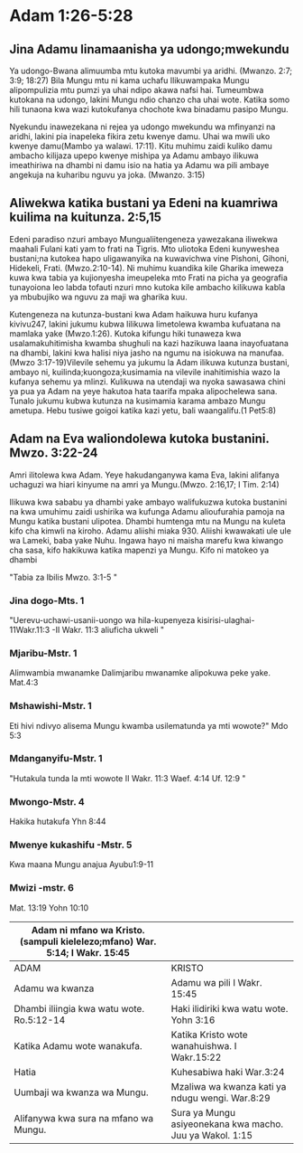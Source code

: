 # Adam 1:26-5:28

## Jina Adamu linamaanisha ya udongo;mwekundu

Ya udongo-Bwana alimuumba mtu kutoka mavumbi ya aridhi. (Mwanzo. 2:7; 3:9; 18:27) Bila Mungu mtu ni kama uchafu Ilikuwampaka Mungu alipompulizia mtu pumzi ya uhai ndipo akawa nafsi hai. Tumeumbwa kutokana na udongo, lakini Mungu ndio chanzo cha uhai wote. Katika somo hili tunaona kwa wazi kutokufanya chochote kwa binadamu pasipo Mungu.

Nyekundu inawezekana ni rejea ya udongo mwekundu wa mfinyanzi na aridhi, lakini pia inapeleka fikira zetu kwenye damu. Uhai wa mwili uko kwenye damu(Mambo ya walawi. 17:11). Kitu muhimu zaidi kuliko damu ambacho kilijaza upepo kwenye mishipa ya Adamu ambayo ilikuwa imeathiriwa na dhambi ni damu isio na hatia ya Adamu wa pili ambaye angekuja na kuharibu nguvu ya joka. (Mwanzo. 3:15)

## Aliwekwa katika bustani ya Edeni na kuamriwa kuilima na kuitunza. 2:5,15

Edeni paradiso nzuri ambayo Mungualiitengeneza yawezakana iliwekwa maahali Fulani kati yam to frati na Tigris. Mto uliotoka Edeni kunyweshea bustani;na kutokea hapo uligawanyika na kuwavichwa vine Pishoni, Gihoni, Hidekeli, Frati. (Mwzo.2:10-14). Ni muhimu kuandika kile Gharika imeweza kuwa kwa tabia ya kujionyesha imeupeleka mto Frati na picha ya geografia tunayoiona leo labda tofauti nzuri mno kutoka kile ambacho kilikuwa kabla ya mbubujiko wa nguvu za maji wa gharika kuu.

Kutengeneza na kutunza-bustani kwa Adam haikuwa huru kufanya kivivu247, lakini jukumu kubwa lilikuwa limetolewa kwamba kufuatana na mamlaka yake (Mwzo.1:26). Kutoka kifungu hiki tunaweza kwa usalamakuhitimisha kwamba shughuli na kazi hazikuwa laana inayofuatana na dhambi, lakini kwa halisi niya jasho na ngumu na isiokuwa na manufaa.(Mwzo 3:17-19)Vilevile sehemu ya jukumu la Adam ilikuwa kutunza bustani, ambayo ni, kuilinda;kuongoza;kusimamia na vilevile inahitimishia wazo la kufanya sehemu ya mlinzi. Kulikuwa na utendaji wa nyoka sawasawa chini ya pua ya Adam na yeye hakutoa hata taarifa mpaka alipochelewa sana. Tunalo jukumu kubwa kutunza na kusimamia karama ambazo Mungu ametupa. Hebu tusiwe goigoi katika kazi yetu, bali waangalifu.(1 Pet5:8)

## Adam na Eva waliondolewa kutoka bustanini. Mwzo. 3:22-24

Amri ilitolewa kwa Adam. Yeye hakudanganywa kama Eva, lakini alifanya uchaguzi wa hiari kinyume na amri ya Mungu.(Mwzo. 2:16,17; I Tim. 2:14)

Ilikuwa kwa sababu ya dhambi yake ambayo walifukuzwa kutoka bustanini na kwa umuhimu zaidi ushirika wa kufunga Adamu alioufurahia pamoja na Mungu katika bustani ulipotea. Dhambi humtenga mtu na Mungu na kuleta kifo cha kimwli na kiroho. Adamu aliishi miaka 930. Aliishi kwawakati ule ule wa Lameki, baba yake Nuhu. Ingawa hayo ni maisha marefu kwa kiwango cha sasa, kifo hakikuwa katika mapenzi ya Mungu. Kifo ni matokeo ya dhambi

"Tabia za Ibilis Mwzo. 3:1-5 "

### Jina dogo-Mts. 1

"Uerevu-uchawi-usanii-uongo wa hila-kupenyeza kisirisi-ulaghai-11Wakr.11:3 -II Wakr. 11:3 aliuficha ukweli "

### Mjaribu-Mstr. 1

Alimwambia mwanamke Dalimjaribu mwanamke alipokuwa peke yake. Mat.4:3

### Mshawishi-Mstr. 1

Eti hivi ndivyo alisema Mungu kwamba usilematunda ya mti wowote?" Mdo 5:3

### Mdanganyifu-Mstr. 1

"Hutakula tunda la mti wowote II Wakr. 11:3 Waef. 4:14 Uf. 12:9 "

### Mwongo-Mstr. 4

Hakika hutakufa Yhn 8:44

### Mwenye kukashifu -Mstr. 5

Kwa maana Mungu anajua Ayubu1:9-11

### Mwizi -mstr. 6

Mat. 13:19 Yohn 10:10

| Adam ni mfano wa Kristo. (sampuli kielelezo;mfano) War. 5:14; I Wakr. 15:45 |                                                          |
| --------------------------------------------------------------------------- | -------------------------------------------------------- |
| ADAM                                                                        | KRISTO                                                   |
| Adamu wa kwanza                                                             | Adamu wa pili I Wakr. 15:45                              |
| Dhambi iliingia kwa watu wote. Ro.5:12-14                                   | Haki ilidiriki kwa watu wote. Yohn 3:16                  |
| Katika Adamu wote wanakufa.                                                 | Katika Kristo wote wanahuishwa. I Wakr.15:22             |
| Hatia                                                                       | Kuhesabiwa haki War.3:24                                 |
| Uumbaji wa kwanza wa Mungu.                                                 | Mzaliwa wa kwanza kati ya ndugu wengi. War.8:29          |
| Alifanywa kwa sura na mfano wa Mungu.                                       | Sura ya Mungu asiyeonekana kwa macho. Juu ya Wakol. 1:15 |
